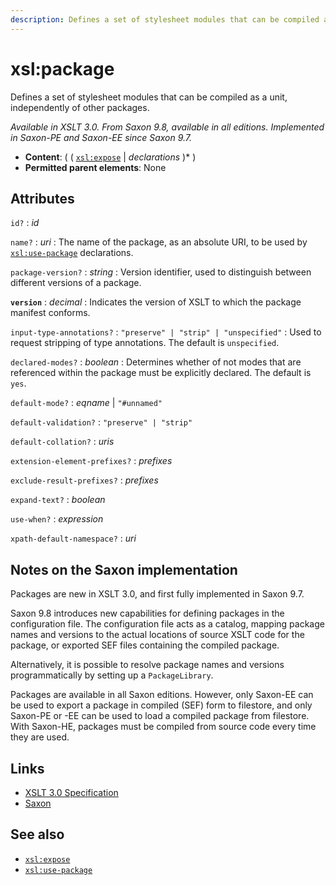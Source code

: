 ```yaml
---
description: Defines a set of stylesheet modules that can be compiled as a unit, independently of other packages
---
```


# xsl:package

Defines a set of stylesheet modules that can be compiled as a unit, independently of other packages.

_Available in XSLT 3.0. From Saxon 9.8, available in all editions. Implemented in Saxon-PE and Saxon-EE since Saxon 9.7._

- **Content**: ( ( [`xsl:expose`](xsl-expose.md) | _declarations_ )\* )
- **Permitted parent elements**: None

## Attributes

`id?`
: _id_

`name?`
: _uri_
: The name of the package, as an absolute URI, to be used by [`xsl:use-package`](xsl-use-package.md) declarations.

`package-version?`
: _string_
: Version identifier, used to distinguish between different versions of a package.

**`version`**
: _decimal_
: Indicates the version of XSLT to which the package manifest conforms.

`input-type-annotations?`
: `"preserve" | "strip" | "unspecified"`
: Used to request stripping of type annotations. The default is `unspecified`.

`declared-modes?`
: _boolean_
: Determines whether of not modes that are referenced within the package must be explicitly declared. The default is `yes`.

`default-mode?`
: _eqname_ | `"#unnamed"`

`default-validation?`
: `"preserve" | "strip"`

`default-collation?`
: _uris_

`extension-element-prefixes?`
: _prefixes_

`exclude-result-prefixes?`
: _prefixes_

`expand-text?`
: _boolean_

`use-when?`
: _expression_

`xpath-default-namespace?`
: _uri_

## Notes on the Saxon implementation

Packages are new in XSLT 3.0, and first fully implemented in Saxon 9.7.

Saxon 9.8 introduces new capabilities for defining packages in the configuration file. The configuration file acts as a catalog, mapping package names and versions to the actual locations of source XSLT code for the package, or exported SEF files containing the compiled package.

Alternatively, it is possible to resolve package names and versions programmatically by setting up a `PackageLibrary`.

Packages are available in all Saxon editions. However, only Saxon-EE can be used to export a package in compiled (SEF) form to filestore, and only Saxon-PE or -EE can be used to load a compiled package from filestore. With Saxon-HE, packages must be compiled from source code every time they are used.

## Links

- [XSLT 3.0 Specification](http://www.w3.org/TR/xslt-30/#element-package)
- [Saxon](http://saxonica.com/documentation/index.html#!xsl-elements/package)

## See also

- [`xsl:expose`](xsl-expose.md)
- [`xsl:use-package`](xsl-use-package.md)
